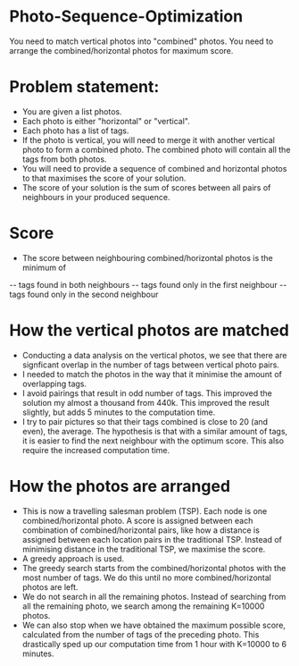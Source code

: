 # Photo-Sequence-Optimization
You need to match vertical photos into "combined" photos. You need to arrange the combined/horizontal photos for maximum score.

# Problem statement:

- You are given a list photos.
- Each photo is either "horizontal" or "vertical".
- Each photo has a list of tags.
- If the photo is vertical, you will need to merge it with another vertical photo to form a combined photo. The combined photo will contain all the tags from both photos.
- You will need to provide a sequence of combined and horizontal photos to that maximises the score of your solution.
- The score of your solution is the sum of scores between all pairs of neighbours in your produced sequence.
# Score
- The score between neighbouring combined/horizontal photos is the minimum of

-- tags found in both neighbours
-- tags found only in the first neighbour
-- tags found only in the second neighbour

# How the vertical photos are matched

- Conducting a data analysis on the vertical photos, we see that there are signficant overlap in the number of tags between vertical photo pairs.
- I needed to match the photos in the way that it minimise the amount of overlapping tags.
- I avoid pairings that result in odd number of tags. This improved the solution my almost a thousand from 440k. This improved the result slightly, but adds 5 minutes to the computation time.
- I try to pair pictures so that their tags combined is close to 20 (and even), the average. The hypothesis is that with a similar amount of tags, it is easier to find the next neighbour with the optimum score. This also require the increased computation time.

# How the photos are arranged

- This is now a travelling salesman problem (TSP). Each node is one combined/horizontal photo. A score is assigned between each combination of combined/horizontal pairs, like how a distance is assigned between each location pairs in the traditional TSP. Instead of minimising distance in the traditional TSP, we maximise the score.
- A greedy approach is used.
- The greedy search starts from the combined/horizontal photos with the most number of tags. We do this until no more combined/horizontal photos are left.
- We do not search in all the remaining photos. Instead of searching from all the remaining photo, we search among the remaining K=10000 photos.
- We can also stop when we have obtained the maximum possible score, calculated from the number of tags of the preceding photo. This drastically sped up our computation time from 1 hour with K=10000 to 6 minutes.
